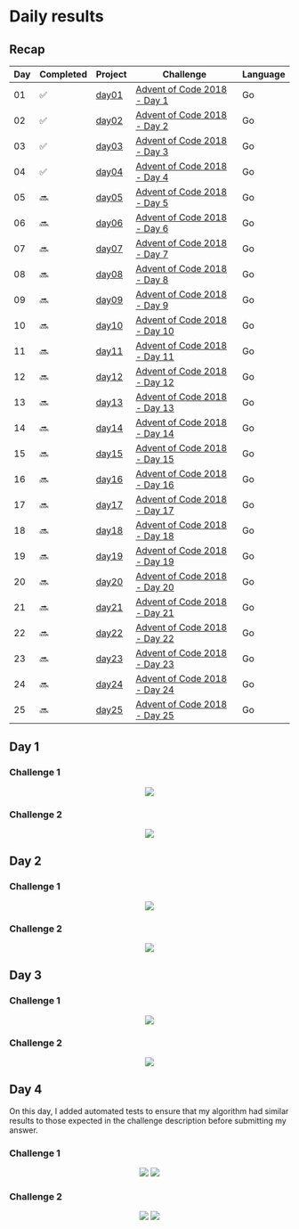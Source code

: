 # Daily results

## Recap

Day | Completed | Project | Challenge | Language
----|--------------|---------|-------|---------
01 | :white_check_mark: | [day01](day01) | [Advent of Code 2018 - Day 1](https://adventofcode.com/2018/day/1) | Go
02 | :white_check_mark: | [day02](day02) | [Advent of Code 2018 - Day 2](https://adventofcode.com/2018/day/2) | Go
03 | :white_check_mark: | [day03](day03) | [Advent of Code 2018 - Day 3](https://adventofcode.com/2018/day/3) | Go
04 | :white_check_mark: | [day04](day04) | [Advent of Code 2018 - Day 4](https://adventofcode.com/2018/day/4) | Go
05 | :soon: | [day05](day05) | [Advent of Code 2018 - Day 5](https://adventofcode.com/2018/day/5) | Go
06 | :soon: | [day06](day06) | [Advent of Code 2018 - Day 6](https://adventofcode.com/2018/day/6) | Go
07 | :soon: | [day07](day07) | [Advent of Code 2018 - Day 7](https://adventofcode.com/2018/day/7) | Go
08 | :soon: | [day08](day08) | [Advent of Code 2018 - Day 8](https://adventofcode.com/2018/day/8) | Go
09 | :soon: | [day09](day09) | [Advent of Code 2018 - Day 9](https://adventofcode.com/2018/day/9) | Go
10 | :soon: | [day10](day10) | [Advent of Code 2018 - Day 10](https://adventofcode.com/2018/day/10) | Go
11 | :soon: | [day11](day11) | [Advent of Code 2018 - Day 11](https://adventofcode.com/2018/day/11) | Go
12 | :soon: | [day12](day12) | [Advent of Code 2018 - Day 12](https://adventofcode.com/2018/day/12) | Go
13 | :soon: | [day13](day13) | [Advent of Code 2018 - Day 13](https://adventofcode.com/2018/day/13) | Go
14 | :soon: | [day14](day14) | [Advent of Code 2018 - Day 14](https://adventofcode.com/2018/day/14) | Go
15 | :soon: | [day15](day15) | [Advent of Code 2018 - Day 15](https://adventofcode.com/2018/day/15) | Go
16 | :soon: | [day16](day16) | [Advent of Code 2018 - Day 16](https://adventofcode.com/2018/day/16) | Go
17 | :soon: | [day17](day17) | [Advent of Code 2018 - Day 17](https://adventofcode.com/2018/day/17) | Go
18 | :soon: | [day18](day18) | [Advent of Code 2018 - Day 18](https://adventofcode.com/2018/day/18) | Go
19 | :soon: | [day19](day19) | [Advent of Code 2018 - Day 19](https://adventofcode.com/2018/day/19) | Go
20 | :soon: | [day20](day20) | [Advent of Code 2018 - Day 20](https://adventofcode.com/2018/day/20) | Go
21 | :soon: | [day21](day21) | [Advent of Code 2018 - Day 21](https://adventofcode.com/2018/day/21) | Go
22 | :soon: | [day22](day22) | [Advent of Code 2018 - Day 22](https://adventofcode.com/2018/day/22) | Go
23 | :soon: | [day23](day23) | [Advent of Code 2018 - Day 23](https://adventofcode.com/2018/day/23) | Go
24 | :soon: | [day24](day24) | [Advent of Code 2018 - Day 24](https://adventofcode.com/2018/day/24) | Go
25 | :soon: | [day25](day25) | [Advent of Code 2018 - Day 25](https://adventofcode.com/2018/day/25) | Go

## Day 1

### Challenge 1

<p align="center">
    <img src="img/0101.png">
</p>

### Challenge 2

<p align="center">
    <img src="img/0102.png">
</p>

## Day 2

### Challenge 1

<p align="center">
    <img src="img/0201.png">
</p>

### Challenge 2

<p align="center">
    <img src="img/0202.png">
</p>

## Day 3

### Challenge 1

<p align="center">
    <img src="img/0301.png">
</p>

### Challenge 2

<p align="center">
    <img src="img/0302.png">
</p>

## Day 4

On this day, I added automated tests to ensure that my algorithm had similar results to those expected in the challenge description before submitting my answer.

### Challenge 1

<p align="center">
    <img src="img/0401.png">
    <img src="img/0401_test.png">
</p>

### Challenge 2

<p align="center">
    <img src="img/0402.png">
    <img src="img/0402_test.png">
</p>

<!-- ## Day 5

### Challenge 1

<p align="center">
    <img src="img/0501.png">
</p>

### Challenge 2

<p align="center">
    <img src="img/0502.png">
</p>

-->
<!-- ## Day 6

### Challenge 1

<p align="center">
    <img src="img/0601.png">
</p>

### Challenge 2

<p align="center">
    <img src="img/0602.png">
</p>

-->
<!-- ## Day 7

### Challenge 1

<p align="center">
    <img src="img/0701.png">
</p>

### Challenge 2

<p align="center">
    <img src="img/0702.png">
</p>

-->
<!-- ## Day 8

### Challenge 1

<p align="center">
    <img src="img/0801.png">
</p>

### Challenge 2

<p align="center">
    <img src="img/0802.png">
</p>

-->
<!-- ## Day 9

### Challenge 1

<p align="center">
    <img src="img/0901.png">
</p>

### Challenge 2

<p align="center">
    <img src="img/0902.png">
</p>

-->
<!-- ## Day 10

### Challenge 1

<p align="center">
    <img src="img/1001.png">
</p>

### Challenge 2

<p align="center">
    <img src="img/1002.png">
</p>

-->
<!-- ## Day 11

### Challenge 1

<p align="center">
    <img src="img/1101.png">
</p>

### Challenge 2

<p align="center">
    <img src="img/1102.png">
</p>

-->
<!-- ## Day 12

### Challenge 1

<p align="center">
    <img src="img/1201.png">
</p>

### Challenge 2

<p align="center">
    <img src="img/1202.png">
</p>

-->
<!-- ## Day 13

### Challenge 1

<p align="center">
    <img src="img/1301.png">
</p>

### Challenge 2

<p align="center">
    <img src="img/1302.png">
</p>

-->
<!-- ## Day 14

### Challenge 1

<p align="center">
    <img src="img/1401.png">
</p>

### Challenge 2

<p align="center">
    <img src="img/1402.png">
</p>

-->
<!-- ## Day 15

### Challenge 1

<p align="center">
    <img src="img/1501.png">
</p>

### Challenge 2

<p align="center">
    <img src="img/1502.png">
</p>

-->
<!-- ## Day 16

### Challenge 1

<p align="center">
    <img src="img/1601.png">
</p>

### Challenge 2

<p align="center">
    <img src="img/1602.png">
</p>

-->
<!-- ## Day 17

### Challenge 1

<p align="center">
    <img src="img/1701.png">
</p>

### Challenge 2

<p align="center">
    <img src="img/1702.png">
</p>

-->
<!-- ## Day 18

### Challenge 1

<p align="center">
    <img src="img/1801.png">
</p>

### Challenge 2

<p align="center">
    <img src="img/1802.png">
</p>

-->
<!-- ## Day 19

### Challenge 1

<p align="center">
    <img src="img/1901.png">
</p>

### Challenge 2

<p align="center">
    <img src="img/1902.png">
</p>

-->
<!-- ## Day 20

### Challenge 1

<p align="center">
    <img src="img/2001.png">
</p>

### Challenge 2

<p align="center">
    <img src="img/2002.png">
</p>

-->
<!-- ## Day 21

### Challenge 1

<p align="center">
    <img src="img/2101.png">
</p>

### Challenge 2

<p align="center">
    <img src="img/2102.png">
</p>

-->
<!-- ## Day 22

### Challenge 1

<p align="center">
    <img src="img/2201.png">
</p>

### Challenge 2

<p align="center">
    <img src="img/2202.png">
</p>

-->
<!-- ## Day 23

### Challenge 1

<p align="center">
    <img src="img/2301.png">
</p>

### Challenge 2

<p align="center">
    <img src="img/2302.png">
</p>

-->
<!-- ## Day 24

### Challenge 1

<p align="center">
    <img src="img/2401.png">
</p>

### Challenge 2

<p align="center">
    <img src="img/2402.png">
</p>

-->
<!-- ## Day 25

### Challenge 1

<p align="center">
    <img src="img/2501.png">
</p>

### Challenge 2

<p align="center">
    <img src="img/2502.png">
</p>

-->
